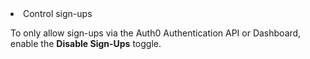 <li>Control sign-ups

<p>To only allow sign-ups via the Auth0 Authentication API or Dashboard, enable the <strong>Disable Sign-Ups</strong> toggle.</p></li>